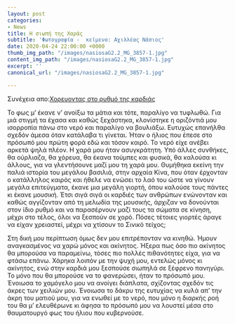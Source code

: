 ```yaml
---
layout: post
categories:
- News
title: Η σιωπή της Χαράς
subtitle: 'Φωτογραφία -  κείμενο: Αχιλλέας Νάσιος'
date: 2020-04-24 22:00:00 +0000
thumb_img_path: "/images/nasiosaG2.2_MG_3857-1.jpg"
content_img_path: "/images/nasiosaG2.2_MG_3857-1.jpg"
excerpt: ''
canonical_url: "/images/nasiosaG2.2_MG_3857-1.jpg"

---
```

Συνέχεια απο:<a href="https://hocusphotus.com/posts/anodus-5/" target="blank">Χορευοντας στο ρυθμό της καρδιάς</a>

Το φως μ’ έκανε ν’ ανοίξω τα μάτια και τότε, παραλίγο να τυφλωθώ. Για μιά στιγμή τα έχασα και καθώς ξεχάστηκα, κλονίστηκε η οριζόντιά μου ισορροπία πάνω στο νερό και παραλίγο να βουλιάξω. Ευτυχώς επανήλθα σχεδόν άμεσα όταν κατάλαβα τι γίνεται. Ήταν ο ήλιος που έπεσε στο πρόσωπό μου πρώτη φορά εδώ και τόσον καιρό. Το νερό είχε ανέβει αρκετά ψηλά πλέον. Η χαρά μου ήταν ασυγκράτητη. Υπό άλλες συνθήκες, θα ούρλιαζα, θα χόρευα, θα έκανα τούμπες και φυσικά, θα καλούσα κι άλλους, για να γλεντήσουνε μαζί μου τη χαρά μου. Θυμήθηκα εκείνη την παλιά ιστορία του μεγάλου βασιλιά, στην αρχαία Κίνα, που όταν έρχονταν ο κατάλληλος καιρός και ήθελε να ενώσει το λαό του ώστε να γίνουν μεγάλα επιτεύγματα, έκανε μια μεγάλη γιορτή, όπου καλούσε τους πάντες κι έκανε μουσική. Έτσι σιγά σιγά οι καρδιές των ανθρώπων ενώνονταν και καθώς αγγίζονταν από τη μελωδία της μουσικής, άρχιζαν να δονούνται στον ίδιο ρυθμό και να παρασέρνουν μαζί τους τα σώματα σε κίνηση, μέχρι στο τέλος, όλοι να ξεσπούν σε χορό. Πόσες τέτοιες γιορτές άραγε να είχαν χρειαστεί, μέχρι να χτίσουν το Σινικό τείχος;

Στη δική μου περίπτωση όμως δεν μου επιτρέπονταν να κινηθώ. Ήμουν αναγκασμένος να χαρώ μόνος και ακίνητος. Ήξερα πως όσο πιο ακίνητος θα μπορούσα να παραμείνω, τόσες πιο πολλές πιθανότητες είχα, για να φτάσω επάνω. Χάρηκα λοιπόν με την ψυχή μου, εντελώς μόνος κι ακίνητος, ενώ στην καρδιά μου ξεσπούσε σιωπηλά σε ξέφρενο πανηγύρι. Το μόνο που θα μπορούσε να το φανερώσει, ήταν το πρόσωπό μου. Ένοιωσα το χαμόγελο μου να ανοίγει διάπλατα, σχίζοντας σχεδόν τις άκρες των χειλιών μου. Ένοιωσα το δάκρυ της ευτυχίας να κυλά απ’ την άκρη του ματιού μου, για να ενωθεί με το νερό, που μόνο η διαρκής ροή του θα μ’ ελευθέρωνε κι άφησα το πρόσωπό μου να λουστεί μέσα στο θαυματουργό φως του ήλιου που κυβερνούσε.